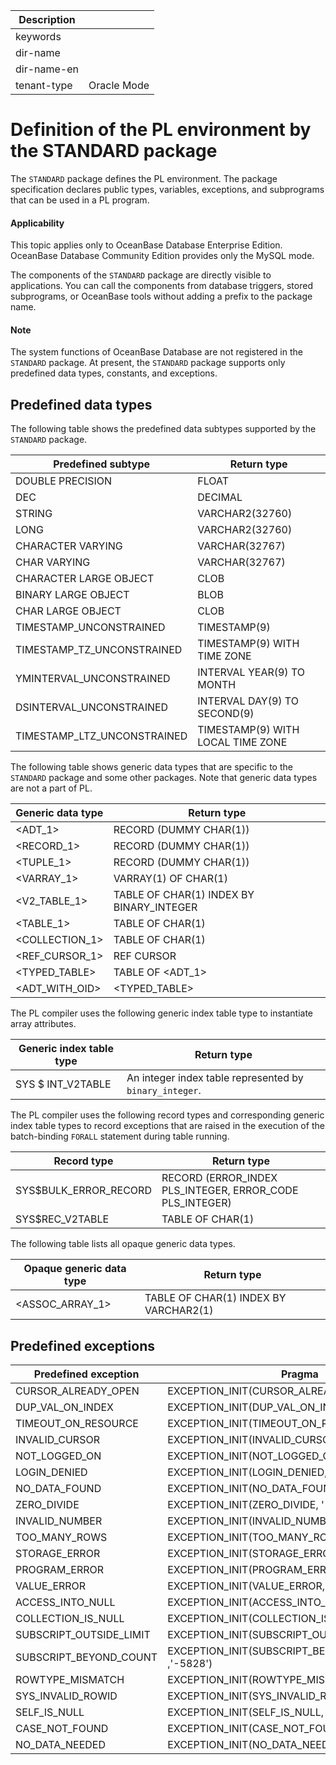 | Description   |                 |
|---------------|-----------------|
| keywords      |                 |
| dir-name      |                 |
| dir-name-en   |                 |
| tenant-type   | Oracle Mode     |


# Definition of the PL environment by the STANDARD package

The `STANDARD` package defines the PL environment. The package specification declares public types, variables, exceptions, and subprograms that can be used in a PL program.

  <main id="notice" >
    <h4>Applicability</h4>
    <p>This topic applies only to OceanBase Database Enterprise Edition. OceanBase Database Community Edition provides only the MySQL mode. </p>
  </main>

The components of the `STANDARD` package are directly visible to applications. You can call the components from database triggers, stored subprograms, or OceanBase tools without adding a prefix to the package name.

  <main id="notice" type='explain'>
    <h4>Note</h4>
    <p>The system functions of OceanBase Database are not registered in the <code>STANDARD</code> package. At present, the <code>STANDARD</code> package supports only predefined data types, constants, and exceptions. </p>
  </main>

Predefined data types
----------------------------

The following table shows the predefined data subtypes supported by the `STANDARD` package.


| **Predefined subtype** | **Return type** |
|-----------------------------|-----------------------------------|
| DOUBLE PRECISION | FLOAT |
| DEC | DECIMAL |
| STRING | VARCHAR2(32760) |
| LONG | VARCHAR2(32760) |
| CHARACTER VARYING | VARCHAR(32767) |
| CHAR VARYING | VARCHAR(32767) |
| CHARACTER LARGE OBJECT | CLOB |
| BINARY LARGE OBJECT | BLOB |
| CHAR LARGE OBJECT | CLOB |
| TIMESTAMP_UNCONSTRAINED | TIMESTAMP(9) |
| TIMESTAMP_TZ_UNCONSTRAINED | TIMESTAMP(9) WITH TIME ZONE |
| YMINTERVAL_UNCONSTRAINED | INTERVAL YEAR(9) TO MONTH |
| DSINTERVAL_UNCONSTRAINED | INTERVAL DAY(9) TO SECOND(9) |
| TIMESTAMP_LTZ_UNCONSTRAINED | TIMESTAMP(9) WITH LOCAL TIME ZONE |



The following table shows generic data types that are specific to the `STANDARD` package and some other packages. Note that generic data types are not a part of PL.


| **Generic data type** | **Return type** |
|------------------|------------------------------------------|
| \<ADT_1\> | RECORD (DUMMY CHAR(1)) |
| \<RECORD_1\> | RECORD (DUMMY CHAR(1)) |
| \<TUPLE_1\> | RECORD (DUMMY CHAR(1)) |
| \<VARRAY_1\> | VARRAY(1) OF CHAR(1) |
| \<V2_TABLE_1\> | TABLE OF CHAR(1) INDEX BY BINARY_INTEGER |
| \<TABLE_1\> | TABLE OF CHAR(1) |
| \<COLLECTION_1\> | TABLE OF CHAR(1) |
| \<REF_CURSOR_1\> | REF CURSOR |
| \<TYPED_TABLE\> | TABLE OF \<ADT_1\> |
| \<ADT_WITH_OID\> | \<TYPED_TABLE\> |



The PL compiler uses the following generic index table type to instantiate array attributes.


| **Generic index table type** | **Return type** |
|-------------------|-----------------------------|
| SYS $ INT_V2TABLE | An integer index table represented by `binary_integer`. |



The PL compiler uses the following record types and corresponding generic index table types to record exceptions that are raised in the execution of the batch-binding `FORALL` statement during table running.


| **Record type** | **Return type** |
|-----------------------|---------------------------------------------------------|
| SYS$BULK_ERROR_RECORD | RECORD (ERROR_INDEX PLS_INTEGER, ERROR_CODE PLS_INTEGER) |
| SYS$REC_V2TABLE | TABLE OF CHAR(1) |



The following table lists all opaque generic data types.


| **Opaque generic data type** | **Return type** |
|--------------------|---------------------------------------|
| \<ASSOC_ARRAY_1\> | TABLE OF CHAR(1) INDEX BY VARCHAR2(1) |



Predefined exceptions
--------------------------



| **Predefined exception** | **Pragma** |
|-------------------------|-------------------------------------------------|
| CURSOR_ALREADY_OPEN | EXCEPTION_INIT(CURSOR_ALREADY_OPEN, '-5589') |
| DUP_VAL_ON_INDEX | EXCEPTION_INIT(DUP_VAL_ON_INDEX, '-5024') |
| TIMEOUT_ON_RESOURCE | EXCEPTION_INIT(TIMEOUT_ON_RESOURCE, '-5848') |
| INVALID_CURSOR | EXCEPTION_INIT(INVALID_CURSOR, '-5844') |
| NOT_LOGGED_ON | EXCEPTION_INIT(NOT_LOGGED_ON, '-5846') |
| LOGIN_DENIED | EXCEPTION_INIT(LOGIN_DENIED, '-5845') |
| NO_DATA_FOUND | EXCEPTION_INIT(NO_DATA_FOUND, '-4026') |
| ZERO_DIVIDE | EXCEPTION_INIT(ZERO_DIVIDE, '-4333') |
| INVALID_NUMBER | EXCEPTION_INIT(INVALID_NUMBER, '-5114') |
| TOO_MANY_ROWS | EXCEPTION_INIT(TOO_MANY_ROWS, '-5294') |
| STORAGE_ERROR | EXCEPTION_INIT(STORAGE_ERROR, '-5842') |
| PROGRAM_ERROR | EXCEPTION_INIT(PROGRAM_ERROR, '-5840') |
| VALUE_ERROR | EXCEPTION_INIT(VALUE_ERROR, '-5677') |
| ACCESS_INTO_NULL | EXCEPTION_INIT(ACCESS_INTO_NULL, '-5837') |
| COLLECTION_IS_NULL | EXCEPTION_INIT(COLLECTION_IS_NULL , '-5838') |
| SUBSCRIPT_OUTSIDE_LIMIT | EXCEPTION_INIT(SUBSCRIPT_OUTSIDE_LIMIT,'-5843') |
| SUBSCRIPT_BEYOND_COUNT | EXCEPTION_INIT(SUBSCRIPT_BEYOND_COUNT ,'-5828') |
| ROWTYPE_MISMATCH | EXCEPTION_INIT(ROWTYPE_MISMATCH, '-5841') |
| SYS_INVALID_ROWID | EXCEPTION_INIT(SYS_INVALID_ROWID, '-5802') |
| SELF_IS_NULL | EXCEPTION_INIT(SELF_IS_NULL, '-5847') |
| CASE_NOT_FOUND | EXCEPTION_INIT(CASE_NOT_FOUND, '-5571') |
| NO_DATA_NEEDED | EXCEPTION_INIT(NO_DATA_NEEDED, '-5839') |


